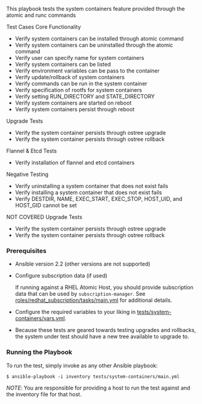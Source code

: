 This playbook tests the system containers feature provided through the atomic and runc commands

Test Cases
Core Functionality
- Verify system containers can be installed through atomic command
- Verify system containers can be uninstalled through the atomic command
- Verify user can specify name for system containers
- Verify system containers can be listed
- Verify environment variables can be pass to the container
- Verify update/rollback of system containers
- Verify commands can be run in the system container
- Verify specification of rootfs for system containers
- Verify setting RUN_DIRECTORY and STATE_DIRECTORY
- Verify system containers are started on reboot
- Verify system containers persist through reboot

Upgrade Tests
- Verify the system container persists through ostree upgrade
- Verify the system container persists through ostree rollback

Flannel & Etcd Tests
- Verify installation of flannel and etcd containers

Negative Testing
- Verify uninstalling a system container that does not exist fails
- Verify installing a system container that does not exist fails
- Verify DESTDIR, NAME, EXEC_START, EXEC_STOP, HOST_UID, and HOST_GID
  cannot be set

NOT COVERED
Upgrade Tests
- Verify the system container persists through ostree upgrade
- Verify the system container persists through ostree rollback

### Prerequisites
  - Ansible version 2.2 (other versions are not supported)

  - Configure subscription data (if used)

    If running against a RHEL Atomic Host, you should provide subscription
    data that can be used by `subscription-manager`.  See
    [roles/redhat_subscription/tasks/main.yml](/roles/redhat_subscription/tasks/main.yml)
    for additional details.

  - Configure the required variables to your liking in [tests/system-containers/vars.yml](/tests/system-containers/vars.yml).

  - Because these tests are geared towards testing upgrades and rollbacks,
    the system under test should have a new tree available to upgrade to.

### Running the Playbook

To run the test, simply invoke as any other Ansible playbook:

```
$ ansible-playbook -i inventory tests/system-containers/main.yml
```

*NOTE*: You are responsible for providing a host to run the test against and the
inventory file for that host.
